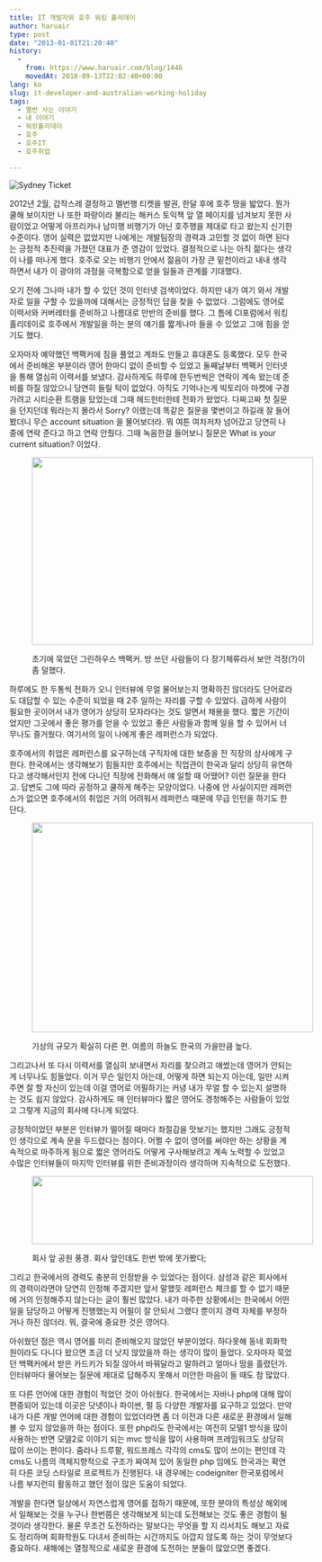 ```yaml
---
title: IT 개발자와 호주 워킹 홀리데이
author: haruair
type: post
date: "2013-01-01T21:20:40"
history:
  - 
    from: https://www.haruair.com/blog/1446
    movedAt: 2018-09-13T22:02:40+00:00
lang: ko
slug: it-developer-and-australian-working-holiday
tags:
  - 멜번 사는 이야기
  - 내 이야기
  - 워킹홀리데이
  - 호주
  - 호주IT
  - 호주취업

---
```

<img class="aligncenter" src="https://farm9.staticflickr.com/8221/8334443305_f3a518b7f7.jpg?w=660" alt="Sydney Ticket" data-recalc-dims="1" />

2012년 2월, 갑작스레 결정하고 멜번행 티켓을 발권, 한달 후에 호주 땅을 밟았다. 뭔가 쿨해 보이지만 나 또한 파랑이라 불리는 해커스 토익책 앞 열 페이지를 넘겨보지 못한 사람이었고 어떻게 아프리카나 남미행 비행기가 아닌 호주행을 제대로 타고 왔는지 신기한 수준이다. 영어 실력은 없었지만 나에게는 개발팀장의 경력과 고민할 것 없이 하면 된다는 긍정적 추진력을 가졌던 대표가 준 영감이 있었다. 결정적으로 나는 아직 젊다는 생각이 나를 떠나게 했다. 호주로 오는 비행기 안에서 젊음이 가장 큰 밑천이라고 내내 생각하면서 내가 이 광야의 과정을 극복함으로 얻을 일들과 관계를 기대했다.

오기 전에 그나마 내가 할 수 있던 것이 인터넷 검색이었다. 하지만 내가 여기 와서 개발자로 일을 구할 수 있을까에 대해서는 긍정적인 답을 찾을 수 없었다. 그럼에도 영어로 이력서와 커버레터를 준비하고 나름대로 만반의 준비를 했다. 그 틈에 CI포럼에서 워킹홀리데이로 호주에서 개발일을 하는 분의 얘기를 짧게나마 들을 수 있었고 그에 힘을 얻기도 했다.

오자마자 예약했던 백팩커에 짐을 풀었고 계좌도 만들고 휴대폰도 등록했다. 모두 한국에서 준비해온 부분이라 영어 한마디 없이 준비할 수 있었고 둘째날부터 백팩커 인터넷을 통해 열심히 이력서를 보냈다. 감사하게도 하루에 한두번씩은 연락이 계속 왔는데 준비를 하질 않았으니 당연히 들릴 턱이 없었다. 아직도 기억나는게 빅토리아 마켓에 구경가려고 시티순환 트램을 탔었는데 그때 헤드헌터한테 전화가 왔었다. 다짜고짜 첫 질문을 던지던데 뭐라는지 몰라서 Sorry? 이랬는데 똑같은 질문을 몇번이고 하길래 잘 들어봤더니 무슨 account situation 을 물어보더라. 뭐 여튼 여차저차 넘어갔고 당연히 나중에 연락 준다고 하고 연락 안줬다. 그때 녹음한걸 들어보니 질문은 What is your current situation? 이었다.<figure style="width: 500px" class="wp-caption aligncenter">

<img title="Greenhouse backpackers" src="https://farm9.staticflickr.com/8081/8334443167_e0e6c0df1b.jpg?resize=500%2C334" alt="" width="500" height="334" data-recalc-dims="1" /><figcaption class="wp-caption-text">초기에 묵었던 그린하우스 백팩커. 방 쓰던 사람들이 다 장기체류라서 보안 걱정(?)이 좀 덜했다.</figcaption></figure> 

하루에도 한 두통씩 전화가 오니 인터뷰에 무얼 물어보는지 명확하진 않더라도 단어로라도 대답할 수 있는 수준이 되었을 때 2주 일하는 자리를 구할 수 있었다. 급하게 사람이 필요한 곳이어서 내가 영어가 상당히 모자라다는 것도 알면서 채용을 했다. 짧은 기간이었지만 그곳에서 좋은 평가를 얻을 수 있었고 좋은 사람들과 함께 일을 할 수 있어서 너무나도 즐거웠다. 여기서의 일이 나에게 좋은 레퍼런스가 되었다.

호주에서의 취업은 레퍼런스를 요구하는데 구직자에 대한 보증을 전 직장의 상사에게 구한다. 한국에서는 생각해보기 힘들지만 호주에서는 직업관이 한국과 달리 상당히 유연하다고 생각해서인지 전에 다니던 직장에 전화해서 얘 일할 때 어땠어? 이런 질문을 한다고. 답변도 그에 따라 공정하고 쿨하게 해주는 모양이었다. 나중에 안 사실이지만 레퍼런스가 없으면 호주에서의 취업은 거의 어려워서 레퍼런스 때문에 무급 인턴을 하기도 한단다.<figure style="width: 500px" class="wp-caption aligncenter">

<img title="Richmond Railway Station" src="https://farm9.staticflickr.com/8494/8334443017_b81917c6a2.jpg?resize=500%2C373" alt="" width="500" height="373" data-recalc-dims="1" /><figcaption class="wp-caption-text">기상의 규모가 확실히 다른 편. 여름의 하늘도 한국의 가을만큼 높다.</figcaption></figure> 

그리고나서 또 다시 이력서를 열심히 보내면서 자리를 찾으려고 애썼는데 영어가 안되는게 너무나도 힘들었다. 이거 무슨 일인지 아는데, 어떻게 하면 되는지 아는데, 일만 시켜주면 잘 할 자신이 있는데 이걸 영어로 어필하기는 커녕 내가 무얼 할 수 있는지 설명하는 것도 쉽지 않았다. 감사하게도 매 인터뷰마다 짧은 영어도 경청해주는 사람들이 있었고 그렇게 지금의 회사에 다니게 되었다.

긍정적이었던 부분은 인터뷰가 떨어질 때마다 좌절감을 맛보기는 했지만 그래도 긍정적인 생각으로 계속 문을 두드렸다는 점이다. 어쩔 수 없이 영어를 써야만 하는 상황을 계속적으로 마주하게 됨으로 짧은 영어라도 어떻게 구사해보려고 계속 노력할 수 있었고 수많은 인터뷰들이 마지막 인터뷰를 위한 준비과정이라 생각하며 지속적으로 도전했다.<figure style="width: 500px" class="wp-caption aligncenter">

<img title="At shrine of remembrance" src="https://farm9.staticflickr.com/8362/8334475659_22069cfce7.jpg?resize=500%2C121" alt="" width="500" height="121" data-recalc-dims="1" /><figcaption class="wp-caption-text">회사 앞 공원 풍경. 회사 앞인데도 한번 밖에 못가봤다;</figcaption></figure> 

그리고 한국에서의 경력도 충분히 인정받을 수 있었다는 점이다. 삼성과 같은 회사에서의 경력이라면야 당연히 인정해 주겠지만 앞서 말했듯 레퍼런스 체크를 할 수 없기 때문에 거의 인정해주지 않는다는 글이 훨씬 많았다. 내가 마주한 상황에서는 한국에서 어떤 일을 담당하고 어떻게 진행했는지 어필이 잘 안되서 그랬다 뿐이지 경력 자체를 부정하거나 하진 않더라. 뭐, 결국에 중요한 것은 영어다.

아쉬웠던 점은 역시 영어를 미리 준비해오지 않았던 부분이었다. 하다못해 동네 회화학원이라도 다니다 왔으면 조금 더 낫지 않았을까 하는 생각이 많이 들었다. 오자마자 묵었던 백팩커에서 받은 카드키가 되질 않아서 바꿔달라고 말하려고 얼마나 땀을 흘렸던가. 인터뷰마다 물어보는 질문에 제대로 답해주지 못해서 미안한 마음이 들 때도 참 많았다.

또 다른 언어에 대한 경험이 적었던 것이 아쉬웠다. 한국에서는 자바나 php에 대해 많이 편중되어 있는데 이곳은 닷넷이나 파이썬, 펄 등 다양한 개발자를 요구하고 있었다. 만약 내가 다른 개발 언어에 대한 경험이 있었더라면 좀 더 이전과 다른 새로운 환경에서 일해볼 수 있지 않았을까 하는 점이다. 또한 php라도 한국에서는 여전히 모델1 방식을 많이 사용하는 반면 모델2로 이야기 되는 mvc 방식을 많이 사용하며 프레임워크도 상당히 많이 쓰이는 편이다. 줌라나 드루팔, 워드프레스 각각의 cms도 많이 쓰이는 편인데 각 cms도 나름의 객체지향적으로 구조가 짜여져 있어 동일한 php 임에도 한국과는 확연히 다른 코딩 스타일로 프로젝트가 진행된다. 내 경우에는 codeigniter 한국포럼에서 나름 부지런히 활동하고 했던 점이 많은 도움이 되었다.

개발을 한다면 일상에서 자연스럽게 영어를 접하기 때문에, 또한 분야의 특성상 해외에서 일해보는 것을 누구나 한번쯤은 생각해보게 되는데 도전해보는 것도 좋은 경험이 될 것이라 생각한다. 물론 무조건 도전하라는 말보다는 무엇을 할 지 리서치도 해보고 자료도 정리하며 회화학원도 다녀서 준비하는 시간까지도 아깝지 않도록 하는 것이 무엇보다 중요하다. 새해에는 열정적으로 새로운 환경에 도전하는 분들이 많았으면 좋겠다.